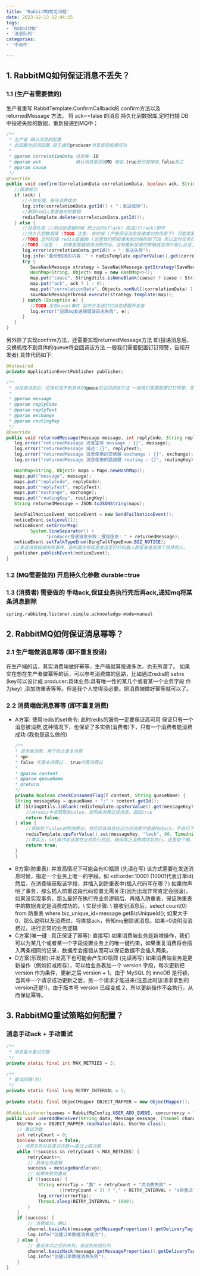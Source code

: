 ```yaml
---
title: 'RabbitMQ常见问题'
date: 2023-12-13 12:44:15
tags:
- 'RabbitMQ'
- '消息队列'
categories:
- '中间件'

---
```


<!-- more -->

## 1. RabbitMQ如何保证消息不丢失？

### 1.1 (生产者需要做的) 
生产者重写 RabbitTemplate.ConfirmCallback的 confirm方法以及 returnedMessage 方法。
将 ack==false 的消息 持久化到数据库,定时扫描 DB 中投递失败的数据，重新投递到MQ中；

```java
/**
 * 生产者 确认消息的配置
 * 此函数为回调函数,用于通知producer消息是否投递成功
 *
 * @param correlationData 消息唯一ID
 * @param ack             确认消息是否被MQ 接收,true是已被接收,false反之
 * @param cause
 */
@Override
public void confirm(CorrelationData correlationData, boolean ack, String cause) {
   //投递成功
   if (ack) {
      //不做处理，等待消费成功
      log.info(correlationData.getId() + "：发送成功");
      //删除redis里面备份的数据
      redisTemplate.delete(correlationData.getId());
   } else {
      //投递失败 //测试该逻辑时候 把上边的if(ack) 改成if(!ack)即可
      //持久化到数据库 (TODO 注意: 有时候 (严格保证消息投递成功的场景下) 可能需要增加定时任务，
      //TODO 定时扫描 redis或者DB (这里我们把投递失败的保存到了DB 所以定时任务扫描DB就可以了) 中投递失败的数据，重新投递到MQ中,这也是保证消息投递成功的一个手段)
      //TODO (但是 :  如果是需要顺序消费的话，这种重新投递的策略就显得不那么合适了，我想的是某几个顺序消息拥有同一个会话ID 。。。具体的实现我将在后续研究一下,这里先不考虑顺序消费的场景)
      log.error(correlationData.getId() + "：发送失败");
      log.info("备份到DB的内容：" + redisTemplate.opsForValue().get(correlationData.getId()));
      try {
         SaveNackMessage strategy = SaveNackMessage.getStrategy(SaveNackMessage.NackTypeEnum.PRODUCER.getType());
         HashMap<String, Object> map = new HashMap<>();
         map.put("cause", StringUtils.isNoneBlank(cause) ? cause : StringUtils.EMPTY);
         map.put("ack", ack ? 1 : 0);
         map.put("correlationData", Objects.nonNull(correlationData) ? correlationData : StringUtils.EMPTY);
         saveNackMessageThread.execute(strategy.template(map));
      } catch (Exception e) {
         //TODO 发布event事件 监听方发送钉钉消息提醒开发者
         log.error("记录mq发送端错误日志失败", e);
      }
   }
}
```

另外除了实现confirm方法，还需要实现returnedMessage方法 即(投递消息后，交换机找不到具体的queue将会回调该方法 一般我们需要配置钉钉预警，告知开发者)
具体代码如下:
```java
@Autowired
private ApplicationEventPublisher publisher;

/**
 * 当投递消息后，交换机找不到具体的queue将会回调该方法 一般我们需要配置钉钉预警，告知开发者
 *
 * @param message
 * @param replyCode
 * @param replyText
 * @param exchange
 * @param routingKey
 */
@Override
public void returnedMessage(Message message, int replyCode, String replyText, String exchange, String routingKey) {
   log.error("returnedMessage 消息主体 message : {}", message);
   log.error("returnedMessage 描述：{}", replyText);
   log.error("returnedMessage 消息使用的交换器 exchange : {}", exchange);
   log.error("returnedMessage 消息使用的路由键 routing : {}", routingKey);

   HashMap<String, Object> maps = Maps.newHashMap();
   maps.put("message", message);
   maps.put("replyCode", replyCode);
   maps.put("replyText", replyText);
   maps.put("exchange", exchange);
   maps.put("routingKey", routingKey);
   String returnedMessage = JSON.toJSONString(maps);

   SendFailNoticeEvent noticeEvent = new SendFailNoticeEvent();
   noticeEvent.setLevel(1);
   noticeEvent.setErrorMsg(
         System.lineSeparator() +
               "producer投递消息失败；报错信息: " + returnedMessage);
   noticeEvent.setTalkTypeEnum(DingTalkTypeEnum.BIZ_NOTICE);
   //发送消息投递失败事件，监听器方将信息发送至钉钉机器人群里或者是某个具体的人。
   publisher.publishEvent(noticeEvent);
}
```
### 1.2 (MQ需要做的) 开启持久化参数 durable=true

### 1.3 (消费者) 需要做的 手动ack,保证业务执行完后再ack,通知mq将某条消息删除

```
spring.rabbitmq.listener.simple.acknowledge-mode=manual
```


## 2. RabbitMQ如何保证消息幂等？

### 2.1 生产端做消息幂等 (即不重复投递)
在生产端的话，其实消费端做好幂等，生产端就算投递多次，也无所谓了。 如果实在想在生产者做幂等的话，可以参考消费端的思路，比如通过redis的 setnx (key可以设计成 producer:具体业务:具有唯一性的某几个或者某一个业务字段 作为key) ,添加防重表等等。但是我个人觉得没必要。把消费端做好幂等就可以了。
### 2.2 消费端做消息幂等 (即不重复消费)
- A方案: 使用redis的set命令: 此时redis的服务一定要保证高可用 保证只有一个消息被消费,这种情况下，也保证了多实例(消费者)下，只有一个消费者能消费成功 (我也是这么做的)
    ```java
    /**
    * 是否能消费，用于防止重复消费
    * <p>
    * false 代表未消费过 ，true代表消费过
    *
    * @param content
    * @param queueName
    * @return
    */
    private Boolean checkConsumedFlag(T content, String queueName) {
    String messageKey = queueName + ":" + content.getId();
    if (StringUtils.isBlank(redisTemplate.opsForValue().get(messageKey))) {
        //从redis中没获取到value，说明未消费过该消息，返回true
        return false;
    } else {
        //获取到了value说明消费过，然后将该消息标记为已消费并直接响应ack，不进行下边的业务处理，防止消费n次(保证幂等)
        redisTemplate.opsForValue().set(messageKey, "lock", 60, TimeUnit.SECONDS);
        //事实上，set操作应该放在业务执行完后，确保真正消费成功后执行。这里偷个懒。写在业务执行前了。
        return true;
    }
    }
    ```
- B方案(防重表): 并发高情况下可能会有IO瓶颈 (先读在写) 该方式需要在发送消息时候，指定一个业务上唯一的字段。如 xzll:order:10001 (10001代表订单id) 然后，在消费端获取该字段，并插入到防重表中(插入代码写在哪？) 如果你声明了事务，那么插入防重这段代码位置无需关注(因为出现异常肯定会回滚)，如果没实现事务，那么最好在执行完业务逻辑后，再插入防重表，保证防重表中的数据肯定是消费成功的。\ 实现步骤: \ 接收到消息后，select count(0) from 防重表 where biz_unique_id=message.getBizUniqueId(); 如果大于0，那么说明以及消费过，将直接ack，告知mq删除该消息。如果=0说明没消费过。进行正常的业务逻辑
- C方案(唯一键 : 真正保证了幂等): 直接写) 如果消费端业务是新增操作，我们可以为某几个或者某一个字段设置业务上的唯一键约束，如果重复消费将会插入两条相同的记录，数据库会报错从而可以保证数据不会插入两条。
- D方案(乐观锁):并发高下也可能会产生IO瓶颈 (先读再写) 如果消费端业务是更新操作（例如扣减库存），可以给业务表加一个 version 字段，每次更新把 version 作为条件，更新之后 version + 1。由于 MySQL 的 innoDB 是行锁，当其中一个请求成功更新之后，另一个请求才能进来(注意此时该请求拿到的version还是1)，由于版本号 version 已经变成 2，所以更新操作不会执行，从而保证幂等。





## 3. RabbitMQ重试策略如何配置？
### 消息手动ack + 手动重试
```java
/**
 * 消息最大重试次数
 */
private static final int MAX_RETRIES = 3;
 
/**
 * 重试间隔(秒)
 */
private static final long RETRY_INTERVAL = 5;
 
private static final ObjectMapper OBJECT_MAPPER = new ObjectMapper();
    
@RabbitListener(queues = RabbitMqConfig.USER_ADD_QUEUE, concurrency = "10")
public void userAddReceiver(String data, Message message, Channel channel) throws IOException, InterruptedException {
    UserVo vo = OBJECT_MAPPER.readValue(data, UserVo.class);
    // 重试次数
    int retryCount = 0;
    boolean success = false;
    // 消费失败并且重试次数<=重试上限次数
    while (!success && retryCount < MAX_RETRIES) {
        retryCount++;
        // 具体业务逻辑
        success = messageHandle(vo);
        // 如果失败则重试
        if (!success) {
            String errorTip = "第" + retryCount + "次消费失败" +
                    ((retryCount < 3) ? "," + RETRY_INTERVAL + "s后重试" : ",进入死信队列");
            log.error(errorTip);
            Thread.sleep(RETRY_INTERVAL * 1000);
        }
    }
    if (success) {
        // 消费成功，确认
        channel.basicAck(message.getMessageProperties().getDeliveryTag(), false);
        log.info("创建订单数据消费成功");
    } else {
        // 重试多次之后仍失败，发送到死信队列
        channel.basicNack(message.getMessageProperties().getDeliveryTag(), false, false);
        log.info("创建订单数据消费失败");
    }
}
```